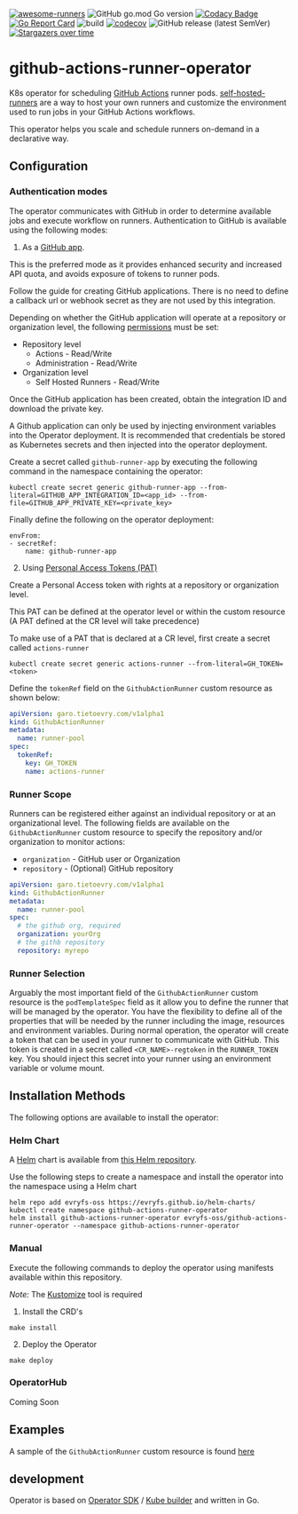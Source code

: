 [![awesome-runners](https://img.shields.io/badge/listed%20on-awesome--runners-blue.svg)](https://github.com/jonico/awesome-runners)
![GitHub go.mod Go version](https://img.shields.io/github/go-mod/go-version/evryfs/github-actions-runner-operator)
[![Codacy Badge](https://api.codacy.com/project/badge/Grade/f31ef6cd50994eebb882389ec2ec37f1)](https://app.codacy.com/gh/evryfs/github-actions-runner-operator?utm_source=github.com&utm_medium=referral&utm_content=evryfs/github-actions-runner-operator&utm_campaign=Badge_Grade_Dashboard)
[![Go Report Card](https://goreportcard.com/badge/github.com/evryfs/github-actions-runner-operator)](https://goreportcard.com/report/github.com/evryfs/github-actions-runner-operator)
![build](https://github.com/evryfs/github-actions-runner-operator/workflows/build/badge.svg?branch=master)
[![codecov](https://codecov.io/gh/evryfs/github-actions-runner-operator/branch/master/graph/badge.svg)](https://codecov.io/gh/evryfs/github-actions-runner-operator)
![GitHub release (latest SemVer)](https://img.shields.io/github/v/release/evryfs/github-actions-runner-operator?sort=semver)
[![Stargazers over time](https://starchart.cc/evryfs/github-actions-runner-operator.svg)](https://starchart.cc/evryfs/github-actions-runner-operator)


# github-actions-runner-operator

K8s operator for scheduling [GitHub Actions](https://github.com/features/actions) runner pods.
[self-hosted-runners](https://help.github.com/en/actions/hosting-your-own-runners/about-self-hosted-runners)
are a way to host your own runners and customize the environment used to run jobs in your GitHub Actions workflows.

This operator helps you scale and schedule runners on-demand in a declarative way.

## Configuration
### Authentication modes

The operator communicates with GitHub in order to determine available jobs and execute workflow on runners. Authentication to GitHub is available using the following modes:

1.  As a [GitHub app](https://docs.github.com/en/free-pro-team@latest/developers/apps/creating-a-github-app).

This is the preferred mode as it provides enhanced security and increased API quota, and avoids exposure of tokens to runner pods.

Follow the guide for creating GitHub applications. There is no need to define a callback url or webhook secret as they are not used by this integration.

Depending on whether the GitHub application will operate at a repository or organization level, the following [permissions](https://docs.github.com/en/free-pro-team@latest/rest/reference/permissions-required-for-github-apps#permission-on-self-hosted-runners) must be set:

* Repository level
    * Actions - Read/Write
    * Administration - Read/Write
* Organization level
    * Self Hosted Runners - Read/Write

Once the GitHub application has been created, obtain the integration ID and download the private key. 

A Github application can only be used by injecting environment variables into the Operator deployment. It is recommended that credentials be stored as Kubernetes secrets and then injected into the operator deployment.

Create a secret called `github-runner-app` by executing the following command in the namespace containing the operator:

```shell script
kubectl create secret generic github-runner-app --from-literal=GITHUB_APP_INTEGRATION_ID=<app_id> --from-file=GITHUB_APP_PRIVATE_KEY=<private_key>
```

Finally define the following on the operator deployment:

```shell script
envFrom:
- secretRef:
    name: github-runner-app
````

2.  Using [Personal Access Tokens (PAT)](https://docs.github.com/en/free-pro-team@latest/github/authenticating-to-github/creating-a-personal-access-token)

Create a Personal Access token with rights at a repository or organization level.

This PAT can be defined at the operator level or within the custom resource (A PAT defined at the CR level will take precedence)

To make use of a PAT that is declared at a CR level, first create a secret called `actions-runner`

```shell script
kubectl create secret generic actions-runner --from-literal=GH_TOKEN=<token>
```

Define the `tokenRef` field on the `GithubActionRunner` custom resource as shown below:

```yaml
apiVersion: garo.tietoevry.com/v1alpha1
kind: GithubActionRunner
metadata:
  name: runner-pool
spec:
  tokenRef:
    key: GH_TOKEN
    name: actions-runner
```

### Runner Scope

Runners can be registered either against an individual repository or at an organizational level. The following fields are available on the `GithubActionRunner` custom resource to specify the repository and/or organization to monitor actions:

  * `organization` - GitHub user or Organization
  * `repository` - (Optional) GitHub repository

```yaml
apiVersion: garo.tietoevry.com/v1alpha1
kind: GithubActionRunner
metadata:
  name: runner-pool
spec:
  # the github org, required
  organization: yourOrg
  # the githb repository
  repository: myrepo
```

### Runner Selection

Arguably the most important field of the `GithubActionRunner` custom resource is the `podTemplateSpec` field as it allow you to define the runner that will be managed by the operator. You have the flexibility to define all of the properties that will be needed by the runner including the image, resources and environment variables. During normal operation, the operator will create a token that can be used in your runner to communicate with GitHub. This token is created in a secret called `<CR_NAME>-regtoken` in the `RUNNER_TOKEN` key. You should inject this secret into your runner using an environment variable or volume mount.

## Installation Methods

The following options are available to install the operator:
### Helm Chart

A [Helm](https://helm.sh/) chart is available from [this Helm repository](https://github.com/evryfs/helm-charts).

Use the following steps to create a namespace and install the operator into the namespace using a Helm chart

```shell script
helm repo add evryfs-oss https://evryfs.github.io/helm-charts/
kubectl create namespace github-actions-runner-operator
helm install github-actions-runner-operator evryfs-oss/github-actions-runner-operator --namespace github-actions-runner-operator
```
### Manual

Execute the following commands to deploy the operator using manifests available within this repository.

_Note:_ The [Kustomize](https://kustomize.io/) tool is required

1. Install the CRD's

```shell script
make install
```

2. Deploy the Operator

```shell script
make deploy
```

### OperatorHub

Coming Soon

## Examples

A sample of the `GithubActionRunner` custom resource is found [here](config/samples/garo_v1alpha1_githubactionrunner.yaml)

## development

Operator is based on [Operator SDK](https://github.com/operator-framework/operator-sdk) / [Kube builder](https://github.com/kubernetes-sigs/kubebuilder) and written in Go.
